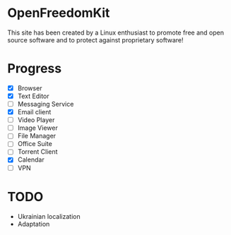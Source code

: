 # OpenFreedomKit

This site has been created by a Linux enthusiast to promote free and  open source software and to protect against proprietary software!

# Progress

- [x] Browser
- [x] Text Editor
- [ ] Messaging Service
- [x] Email client
- [ ] Video Player
- [ ] Image Viewer
- [ ] File Manager
- [ ] Office Suite
- [ ] Torrent Client
- [x] Calendar
- [ ] VPN

# TODO

- Ukrainian localization
- Adaptation
